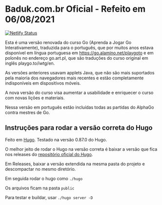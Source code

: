 # Baduk.com.br Oficial - Refeito em 06/08/2021

[![Netlify Status](https://api.netlify.com/api/v1/badges/8fe7ee69-b0a6-4102-af74-fe0a5b7df4ae/deploy-status)](https://app.netlify.com/sites/dreamy-bassi-814d5c/deploys)

Esta é uma versão renovada do curso Go (Aprenda a Jogar Go Interativamente), traduzida para o português, que por muitos anos estava disponível em língua portuguesa em https://go.alamino.net/playgoto e em polonês no endereço go.art.pl, que são traduções do curso original em inglês playgo.to/iwtg/en.

As versões anteriores usavam applets Java, que não são mais suportados pela maioria dos navegadores mais recentes e estão completamente indisponíveis em dispositivos móveis.

A nova versão do curso visa aumentar a usabilidade e enriquecer o curso com novas lições e materiais.

Nessa versão em português estão incluídas todas as partidas do AlphaGo contra mestres de Go.

## Instruções para rodar a versão correta do Hugo

Feito em [Hugo](https://gohugo.io/). Testado na versão 0.87.0 do Hugo.

O melhor jeito de rodar o Hugo na versão correta é baixar a versão que fica nos releases do [repositório oficial do Hugo](https://github.com/gohugoio/hugo).

Em Releases, baixar a versão extendida na mesma pasta do projeto e descompactar no mesmo diretório.

Em seguida rodar o hugo como `./hugo`

Os arquivos ficam na pasta `public`

Para testar e buildar, usar `./hugo server -D`



